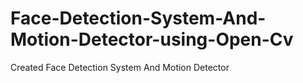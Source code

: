 # Face-Detection-System-And-Motion-Detector-using-Open-Cv
Created Face Detection System And Motion Detector 
